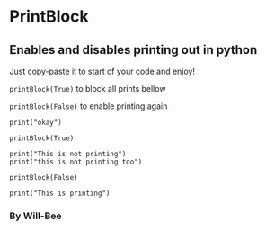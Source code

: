 # PrintBlock
## Enables and disables printing out in python

Just copy-paste it to start of your code and enjoy!

`printBlock(True)` to block all prints bellow

`printBlock(False)` to enable printing again

```
print("okay")

printBlock(True)

print("This is not printing")
print("this is not printing too")

printBlock(False)

print("This is printing")
```

### By Will-Bee
